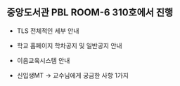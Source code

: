 ## 중앙도서관 PBL ROOM-6 310호에서 진행

- TLS 전체적인 세부 안내
- 학교 홈페이지 학차공지 및 일반공지 안내
- 이음교육시스템 안내



- 신입생MT -> 교수님에게 궁금한 사항 1가지
